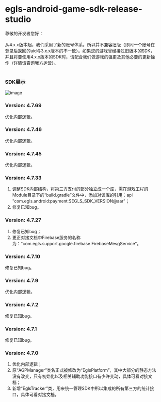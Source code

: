 # egls-android-game-sdk-release-studio

尊敬的开发者您好：<br /><br />
从4.x.x版本起，我们采用了新的账号体系，所以并不兼容旧版（即同一个账号在登录后返回的uid与3.x.x版本的不一致）。如果您的游戏曾经接过旧版本的SDK，并且将要使用4.x.x版本的SDK时，请配合我们做游戏的强更及其他必要的更新操作（详情请咨询我方运营）。<br /><br />
### SDK展示
![image](https://github.com/sonicdjgh/egls-android-game-sdk-release-studio/blob/master/res/demo-kr-login.gif)
### Version: 4.7.69
优化内部逻辑。
### Version: 4.7.46
优化内部逻辑。
### Version: 4.7.45
优化内部逻辑。
### Version: 4.7.33
1. 调整SDK内部结构，将第三方支付的部分独立成一个库，需在游戏工程的Module目录下的“build.gradle”文件中，添加对该库的引用：api "com.egls.android:payment:$EGLS_SDK_VERSION@aar"；
2. 修复已知bug。
### Version: 4.7.27
1. 修复已知bug；
2. 更正对接文档中Firebase服务的名称为：“com.egls.support.google.firebase.FirebaseMesgService”。
### Version: 4.7.10
修复已知bug。
### Version: 4.7.9
优化内部逻辑。
### Version: 4.7.2
修复已知bug。
### Version: 4.7.1
修复已知bug。
### Version: 4.7.0
1. 优化内部逻辑；
2. 原“AGPManager”类名正式被修改为“EglsPlatform”，其中大部分的静态方法没有改变，只有初始化以及相关辅助功能接口有少许变动，具体可看对接文档；
3. 新增“EglsTracker”类，用来统一管理SDK中所以集成的所有第三方的统计接口，具体可看对接文档。

